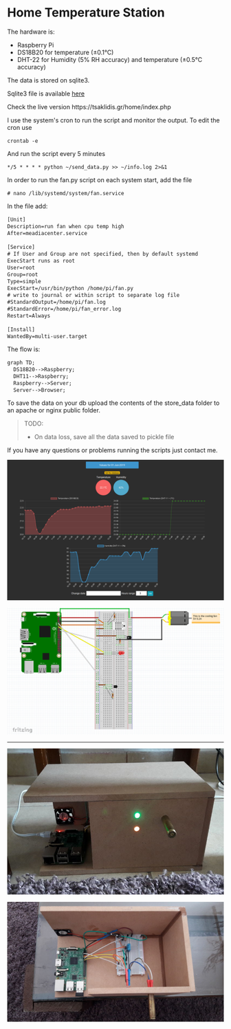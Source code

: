 # Home Temperature Station

The hardware is:
<ul>
	<li>Raspberry Pi</li>
	<li>DS18B20 for temperature (±0.1°C)</li>
	<li>DHT-22 for Humidity (5% RH accuracy) and temperature (±0.5°C accuracy)</li>
</ul>
The data is stored on sqlite3.
<p>Sqlite3 file is available <a href="https://tsaklidis.gr/home/home_data.sqlite3">here</a> </p>

<p>Check the live version https://tsaklidis.gr/home/index.php</p>


I use the system's cron to run the script and monitor the output. To edit the cron use 

```shell
crontab -e
```
And run the script every 5 minutes
```shell
*/5 * * * * python ~/send_data.py >> ~/info.log 2>&1
```

In order to run the fan.py script on each system start, add the file
```shell
# nano /lib/systemd/system/fan.service

```

In the file add:
```shell
[Unit]
Description=run fan when cpu temp high
After=meadiacenter.service

[Service]
# If User and Group are not specified, then by default systemd ExecStart runs as root
User=root
Group=root
Type=simple
ExecStart=/usr/bin/python /home/pi/fan.py
# write to journal or within script to separate log file
#StandardOutput=/home/pi/fan.log
#StandardError=/home/pi/fan_error.log
Restart=Always

[Install]
WantedBy=multi-user.target

```

The flow is:
```mermaid
graph TD;
  DS18B20-->Raspberry;
  DHT11-->Raspberry;
  Raspberry-->Server;
  Server-->Browser;
```

To save the data on your db upload the contents of the store_data folder to an apache or nginx public folder.

> TODO:
> <ul>
>	<li>On data loss, save all the data saved to pickle file</li>
> </ul>

If you have any questions or problems running the scripts just contact me. 

![](photo/dark.png)

![](photo/circuit.png)

<hr>

![](photo/case.jpg)

![](photo/board2.jpg)